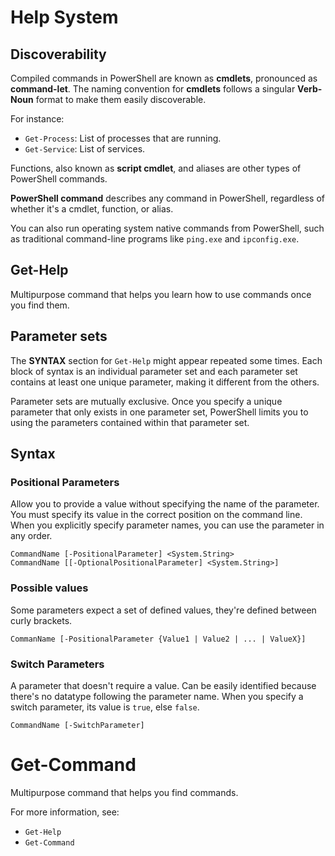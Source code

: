 # Help System
## Discoverability
Compiled commands in PowerShell are known as **cmdlets**, pronounced as **command-let**. The naming convention for **cmdlets** follows a singular **Verb-Noun** format to make them easily discoverable.

For instance:
- `Get-Process`: List of processes that are running.
- `Get-Service`: List of services.

Functions, also known as **script cmdlet**, and aliases are other types of PowerShell commands.

**PowerShell command** describes any command in PowerShell, regardless of whether it's a cmdlet, function, or alias.

You can also run operating system native commands from PowerShell, such as traditional command-line programs like `ping.exe` and `ipconfig.exe`.
## Get-Help
Multipurpose command that helps you learn how to use commands once you find them.
## Parameter sets
The **SYNTAX** section for `Get-Help` might appear repeated some times. Each block of syntax is an individual parameter set and each parameter set contains at least one unique parameter, making it different from the others.

Parameter sets are mutually exclusive. Once you specify a unique parameter that only exists in one parameter set, PowerShell limits you to using the parameters contained within that parameter set.
## Syntax
### Positional Parameters
Allow you to provide a value without specifying the name of the parameter. You must specify its value in the correct position on the command line. When you explicitly specify parameter names, you can use the parameter in any order.
```plaintext
CommandName [-PositionalParameter] <System.String>
CommandName [[-OptionalPositionalParameter] <System.String>]
```
### Possible values
Some parameters expect a set of defined values, they're defined between curly brackets.
```plaintext
CommanName [-PositionalParameter {Value1 | Value2 | ... | ValueX}]
```
### Switch Parameters
A parameter that doesn't require a value. Can be easily identified because there's no datatype following the parameter name. When you specify a switch parameter, its value is `true`, else `false`.
```plaintext
CommandName [-SwitchParameter]
```
# Get-Command
Multipurpose command that helps you find commands.

For more information, see:
- `Get-Help`
- `Get-Command`